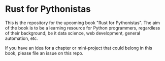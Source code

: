 # Rust for Pythonistas

This is the repository for the upcoming book "Rust for Pythonistas". 
The aim of the book is to be a learning resource for Python programmers, regardless of their background, be it data science, web development, general automation, etc.

If you have an idea for a chapter or mini-project that could belong in this book, please file an issue on this repo.